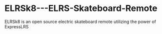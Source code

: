 # ELRSk8---ELRS-Skateboard-Remote
ELRSk8 is an open source electric skateboard remote utilizing the power of ExpressLRS
